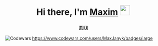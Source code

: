 <h1 align="center">Hi there, I'm <a href="#" target="_blank">Maxim</a> 
<img src="https://github.com/blackcater/blackcater/raw/main/images/Hi.gif" height="32"/></h1>
<h3 align="center"> 🇷🇺</h3>

![Codewars](https://img.shields.io/badge/Codewars-B1361E?style=for-the-badge&logo=codewars&logoColor=grey) https://www.codewars.com/users/MaxJanyk/badges/large
